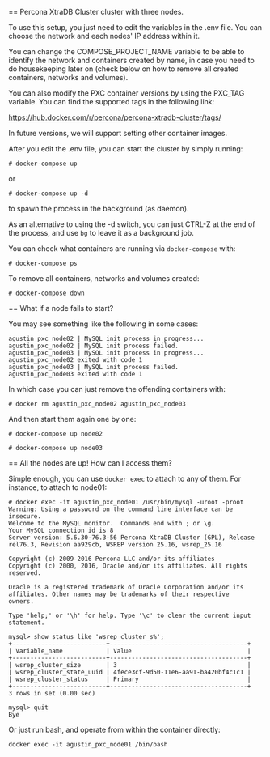 == Percona XtraDB Cluster cluster with three nodes.

To use this setup, you just need to edit the variables in the .env file.
You can choose the network and each nodes' IP address within it.

You can change the COMPOSE_PROJECT_NAME variable to be able to identify the
network and containers created by name, in case you need to do housekeeping
later on (check below on how to remove all created containers, networks
and volumes).

You can also modify the PXC container versions by using the PXC_TAG variable.
You can find the supported tags in the following link:

https://hub.docker.com/r/percona/percona-xtradb-cluster/tags/

In future versions, we will support setting other container images.

After you edit the .env file, you can start the cluster by simply running:

```
# docker-compose up
```

or 

```
# docker-compose up -d
```

to spawn the process in the background (as daemon).

As an alternative to using the -d switch, you can just CTRL-Z at the end of the process,
and use `bg` to leave it as a background job.

You can check what containers are
running via `docker-compose` with:

```
# docker-compose ps
```

To remove all containers, networks and volumes created:

```
# docker-compose down
```

== What if a node fails to start?

You may see something like the following in some cases:

```
agustin_pxc_node02 | MySQL init process in progress...
agustin_pxc_node02 | MySQL init process failed.
agustin_pxc_node03 | MySQL init process in progress...
agustin_pxc_node02 exited with code 1
agustin_pxc_node03 | MySQL init process failed.
agustin_pxc_node03 exited with code 1
```

In which case you can just remove the offending containers with:

```
# docker rm agustin_pxc_node02 agustin_pxc_node03
```

And then start them again one by one:

```
# docker-compose up node02

# docker-compose up node03
```


== All the nodes are up! How can I access them?

Simple enough, you can use `docker exec` to attach to any of them. For instance, to attach to node01:

```
# docker exec -it agustin_pxc_node01 /usr/bin/mysql -uroot -proot
Warning: Using a password on the command line interface can be insecure.
Welcome to the MySQL monitor.  Commands end with ; or \g.
Your MySQL connection id is 8
Server version: 5.6.30-76.3-56 Percona XtraDB Cluster (GPL), Release rel76.3, Revision aa929cb, WSREP version 25.16, wsrep_25.16

Copyright (c) 2009-2016 Percona LLC and/or its affiliates
Copyright (c) 2000, 2016, Oracle and/or its affiliates. All rights reserved.

Oracle is a registered trademark of Oracle Corporation and/or its
affiliates. Other names may be trademarks of their respective
owners.

Type 'help;' or '\h' for help. Type '\c' to clear the current input statement.

mysql> show status like 'wsrep_cluster_s%';                                                                                                                                     
+--------------------------+--------------------------------------+
| Variable_name            | Value                                |
+--------------------------+--------------------------------------+
| wsrep_cluster_size       | 3                                    |
| wsrep_cluster_state_uuid | 4fece3cf-9d50-11e6-aa91-ba420bf4c1c1 |
| wsrep_cluster_status     | Primary                              |
+--------------------------+--------------------------------------+
3 rows in set (0.00 sec)

mysql> quit
Bye
```

Or just run bash, and operate from within the container directly:

```
docker exec -it agustin_pxc_node01 /bin/bash
```
